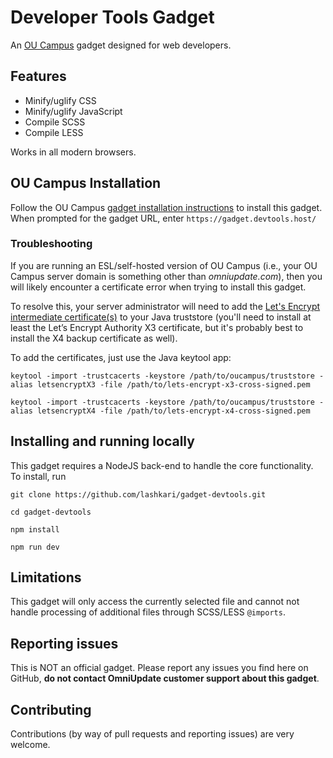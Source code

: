 # Developer Tools Gadget
An [OU Campus](https://omniupdate.com/products/oucampus) gadget designed for web developers.

## Features
- Minify/uglify CSS
- Minify/uglify JavaScript
- Compile SCSS
- Compile LESS

Works in all modern browsers.

## OU Campus Installation
Follow the OU Campus [gadget installation instructions](http://support.omniupdate.com/oucampus10/setup/gadgets/new-gadget.html) to install this gadget. When prompted for the gadget URL, enter `https://gadget.devtools.host/`

### Troubleshooting
If you are running an ESL/self-hosted version of OU Campus (i.e., your OU Campus server domain is something other than _omniupdate.com_), then you will likely encounter a certificate error when trying to install this gadget.

To resolve this, your server administrator will need to add the [Let's Encrypt intermediate certificate(s)](https://letsencrypt.org/certificates/) to your Java truststore (you'll need to install at least the Let’s Encrypt Authority X3 certificate, but it's probably best to install the X4 backup certificate as well).

To add the certificates, just use the Java keytool app:
```
keytool -import -trustcacerts -keystore /path/to/oucampus/truststore -alias letsencryptX3 -file /path/to/lets-encrypt-x3-cross-signed.pem

keytool -import -trustcacerts -keystore /path/to/oucampus/truststore -alias letsencryptX4 -file /path/to/lets-encrypt-x4-cross-signed.pem
```

## Installing and running locally
This gadget requires a NodeJS back-end to handle the core functionality. To install, run
```
git clone https://github.com/lashkari/gadget-devtools.git

cd gadget-devtools

npm install

npm run dev
```

## Limitations
This gadget will only access the currently selected file and cannot not handle processing of additional files through SCSS/LESS `@imports`.

## Reporting issues
This is NOT an official gadget. Please report any issues you find here on GitHub, **do not contact OmniUpdate customer support about this gadget**.

## Contributing
Contributions (by way of pull requests and reporting issues) are very welcome.